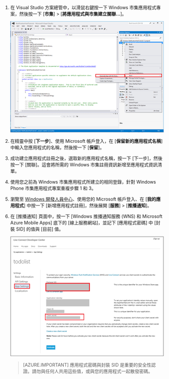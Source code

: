 
1. 在 Visual Studio 方案總管中，以滑鼠右鍵按一下 Windows 市集應用程式專案，然後按一下 [**市集**] > [**將應用程式與市集建立關聯...**]。

    ![建立應用程式與 Windows 市集的關聯](./media/app-service-mobile-register-wns/notification-hub-associate-win8-app.png)

2. 在精靈中按 [**下一步**]、使用 Microsoft 帳戶登入，在 [**保留新的應用程式名稱**] 中輸入您應用程式的名稱，然後按一下 [**保留**]。

3. 成功建立應用程式註冊之後，選取新的應用程式名稱，按一下 [下一步]，然後按一下 [關聯]。這會將所需的 Windows 市集註冊資訊新增至應用程式資訊清單。

7. 使用您之前為 Windows 市集應用程式所建立的相同登錄，針對 Windows Phone 市集應用程式專案重複步驟 1 和 3。

7. 瀏覽至 [Windows 開發人員中心](https://dev.windows.com/zh-TW/overview)、使用您的 Microsoft 帳戶登入、在 [**我的應用程式**] 中按一下 [新增應用程式註冊]，然後展開 [**服務**] > [**推播通知**]。

8. 在 [推播通知] 頁面中，按一下 [Windows 推播通知服務 (WNS) 和 Microsoft Azure Mobile Apps] 底下的 [線上服務網站]，並記下 [應用程式密碼] 中 [封裝 SID] 的值與 [目前] 值。

    ![開發人員中心的應用程式設定](./media/app-service-mobile-register-wns/mobile-services-win8-app-push-auth.png)

    > [AZURE.IMPORTANT] 應用程式密碼與封裝 SID 是重要的安全性認證。請勿與任何人共用這些值，或與您的應用程式一起散發密碼。

<!---HONumber=AcomDC_0720_2016-->